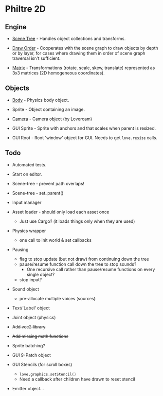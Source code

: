 Philtre 2D
==========

Engine
------

* [Scene Tree](engine/scene-tree.md) - Handles object
  collections and transforms.

* [Draw Order](engine/draw-order.md) - Cooperates with the scene
  graph to draw objects by depth or by layer, for cases where
  drawing them in order of scene graph traversal isn't
  sufficient.

* [Matrix](engine/matrix.md) - Transformations (rotate, scale,
  skew, translate) represented as 3x3 matrices (2D homogeneous
  coordinates).

Objects
-------

* [Body](engine/body.md) - Physics body object.

* Sprite - Object containing an image.

* [Camera](https://github.com/rgrams/lovercam/blob/master/Readme.md) - Camera object (by Lovercam)

* GUI Sprite - Sprite with anchors and that scales when parent is resized.

* GUI Root - Root 'window' object for GUI. Needs to get `love.resize` calls.


Todo
----

* Automated tests.

* Start on editor.

* Scene-tree - prevent path overlaps!
* Scene-tree - set_parent()
* Input manager
* Asset loader - should only load each asset once
    * Just use Cargo? (it loads things only when they are used)
* Physics wrapper
    * one call to init world & set callbacks
* Pausing
    * flag to stop update (but not draw) from continuing down the tree
    * pause/resume function call down the tree to stop sounds?
        * One recursive call rather than pause/resume functions on every single object?
    * stop input?
* Sound object
    * pre-allocate multiple voices (sources)
* Text/'Label' object
* Joint object (physics)
* ~~Add vec2 library~~
* ~~Add missing math functions~~
* Sprite batching?
* GUI 9-Patch object
* GUI Stencils (for scroll boxes)
    * `love.graphics.setStencil()`
    * Need a callback after children have drawn to reset stencil
* Emitter object...
